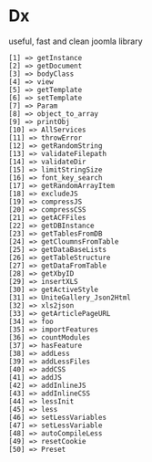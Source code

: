 # Dx
useful, fast and clean joomla library

    [1] => getInstance
    [2] => getDocument
    [3] => bodyClass
    [4] => view
    [5] => getTemplate
    [6] => setTemplate
    [7] => Param
    [8] => object_to_array
    [9] => printObj
    [10] => AllServices
    [11] => throwError
    [12] => getRandomString
    [13] => validateFilepath
    [14] => validateDir
    [15] => limitStringSize
    [16] => font_key_search
    [17] => getRandomArrayItem
    [18] => excludeJS
    [19] => compressJS
    [20] => compressCSS
    [21] => getACFFiles
    [22] => getDBInstance
    [23] => getTablesFromDB
    [24] => getCloumnsFromTable
    [25] => getDataBaseLists
    [26] => getTableStructure
    [27] => getDataFromTable
    [28] => getXbyID
    [29] => insertXLS
    [30] => getActiveStyle
    [31] => UniteGallery_Json2Html
    [32] => xls2json
    [33] => getArticlePageURL
    [34] => foo
    [35] => importFeatures
    [36] => countModules
    [37] => hasFeature
    [38] => addLess
    [39] => addLessFiles
    [40] => addCSS
    [41] => addJS
    [42] => addInlineJS
    [43] => addInlineCSS
    [44] => lessInit
    [45] => less
    [46] => setLessVariables
    [47] => setLessVariable
    [48] => autoCompileLess
    [49] => resetCookie
    [50] => Preset